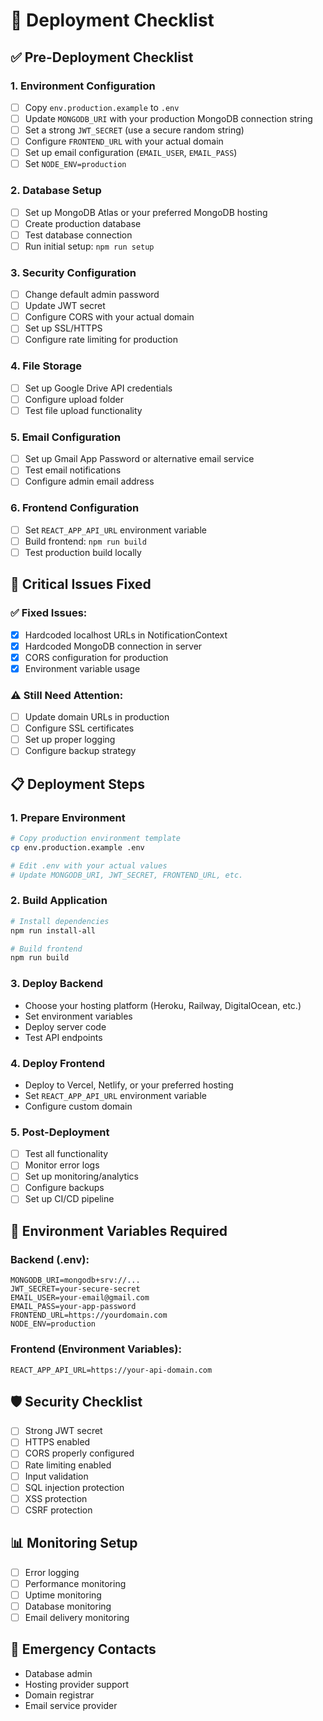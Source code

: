 # 🚀 Deployment Checklist

## ✅ Pre-Deployment Checklist

### 1. Environment Configuration
- [ ] Copy `env.production.example` to `.env`
- [ ] Update `MONGODB_URI` with your production MongoDB connection string
- [ ] Set a strong `JWT_SECRET` (use a secure random string)
- [ ] Configure `FRONTEND_URL` with your actual domain
- [ ] Set up email configuration (`EMAIL_USER`, `EMAIL_PASS`)
- [ ] Set `NODE_ENV=production`

### 2. Database Setup
- [ ] Set up MongoDB Atlas or your preferred MongoDB hosting
- [ ] Create production database
- [ ] Test database connection
- [ ] Run initial setup: `npm run setup`

### 3. Security Configuration
- [ ] Change default admin password
- [ ] Update JWT secret
- [ ] Configure CORS with your actual domain
- [ ] Set up SSL/HTTPS
- [ ] Configure rate limiting for production

### 4. File Storage
- [ ] Set up Google Drive API credentials
- [ ] Configure upload folder
- [ ] Test file upload functionality

### 5. Email Configuration
- [ ] Set up Gmail App Password or alternative email service
- [ ] Test email notifications
- [ ] Configure admin email address

### 6. Frontend Configuration
- [ ] Set `REACT_APP_API_URL` environment variable
- [ ] Build frontend: `npm run build`
- [ ] Test production build locally

## 🚨 Critical Issues Fixed

### ✅ Fixed Issues:
- [x] Hardcoded localhost URLs in NotificationContext
- [x] Hardcoded MongoDB connection in server
- [x] CORS configuration for production
- [x] Environment variable usage

### ⚠️ Still Need Attention:
- [ ] Update domain URLs in production
- [ ] Configure SSL certificates
- [ ] Set up proper logging
- [ ] Configure backup strategy

## 📋 Deployment Steps

### 1. Prepare Environment
```bash
# Copy production environment template
cp env.production.example .env

# Edit .env with your actual values
# Update MONGODB_URI, JWT_SECRET, FRONTEND_URL, etc.
```

### 2. Build Application
```bash
# Install dependencies
npm run install-all

# Build frontend
npm run build
```

### 3. Deploy Backend
- Choose your hosting platform (Heroku, Railway, DigitalOcean, etc.)
- Set environment variables
- Deploy server code
- Test API endpoints

### 4. Deploy Frontend
- Deploy to Vercel, Netlify, or your preferred hosting
- Set `REACT_APP_API_URL` environment variable
- Configure custom domain

### 5. Post-Deployment
- [ ] Test all functionality
- [ ] Monitor error logs
- [ ] Set up monitoring/analytics
- [ ] Configure backups
- [ ] Set up CI/CD pipeline

## 🔧 Environment Variables Required

### Backend (.env):
```
MONGODB_URI=mongodb+srv://...
JWT_SECRET=your-secure-secret
EMAIL_USER=your-email@gmail.com
EMAIL_PASS=your-app-password
FRONTEND_URL=https://yourdomain.com
NODE_ENV=production
```

### Frontend (Environment Variables):
```
REACT_APP_API_URL=https://your-api-domain.com
```

## 🛡️ Security Checklist

- [ ] Strong JWT secret
- [ ] HTTPS enabled
- [ ] CORS properly configured
- [ ] Rate limiting enabled
- [ ] Input validation
- [ ] SQL injection protection
- [ ] XSS protection
- [ ] CSRF protection

## 📊 Monitoring Setup

- [ ] Error logging
- [ ] Performance monitoring
- [ ] Uptime monitoring
- [ ] Database monitoring
- [ ] Email delivery monitoring

## 🚨 Emergency Contacts

- Database admin
- Hosting provider support
- Domain registrar
- Email service provider 